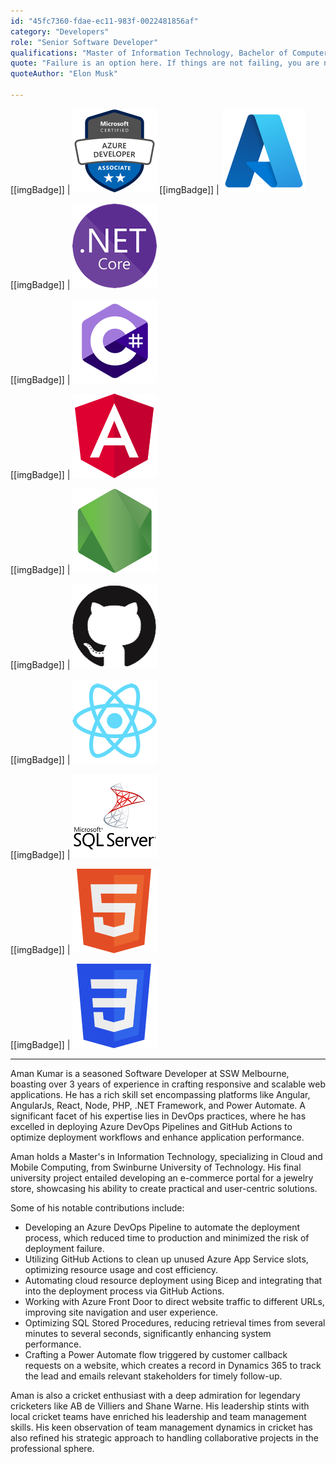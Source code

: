 ```yaml
---
id: "45fc7360-fdae-ec11-983f-0022481856af"
category: "Developers"
role: "Senior Software Developer"
qualifications: "Master of Information Technology, Bachelor of Computer Science"
quote: "Failure is an option here. If things are not failing, you are not innovating enough."
quoteAuthor: "Elon Musk"

---
```


[[imgBadge]]
| ![.NET Core](../badges/Certification-microsoft-azure-developer-associate.png)
[[imgBadge]]
| ![.NET Core](../badges/Business-microsoft-azure.png)

[[imgBadge]]
| ![.NET Core](../badges/Developer-dotnet-core.png)

[[imgBadge]]
| ![C-Sharp.png](../badges/Developer-c-sharp.png)

[[imgBadge]]
| ![angular-logo.png](../badges/Developer-angular.png)

[[imgBadge]]
| ![Azure DevOps](../badges/Developer-node-js.png)

[[imgBadge]]
| ![Azure DevOps](../badges/Developer-github.png)

[[imgBadge]]
| ![Azure DevOps](../badges/Developer-react.png)

[[imgBadge]]
| ![Azure DevOps](../badges/Developer-sql-server.png)

[[imgBadge]]
| ![Azure DevOps](../badges/Designer-web-html5.png)

[[imgBadge]]
| ![Azure DevOps](../badges/Designer-web-css3.png)

---

Aman Kumar is a seasoned Software Developer at SSW Melbourne, boasting over 3 years of experience in crafting responsive and scalable web applications. He has a rich skill set encompassing platforms like Angular, AngularJs, React, Node, PHP, .NET Framework, and Power Automate. A significant facet of his expertise lies in DevOps practices, where he has excelled in deploying Azure DevOps Pipelines and GitHub Actions to optimize deployment workflows and enhance application performance.

Aman holds a Master's in Information Technology, specializing in Cloud and Mobile Computing, from Swinburne University of Technology. His final university project entailed developing an e-commerce portal for a jewelry store, showcasing his ability to create practical and user-centric solutions.

Some of his notable contributions include:

- Developing an Azure DevOps Pipeline to automate the deployment process, which reduced time to production and minimized the risk of deployment failure.
- Utilizing GitHub Actions to clean up unused Azure App Service slots, optimizing resource usage and cost efficiency.
- Automating cloud resource deployment using Bicep and integrating that into the deployment process via GitHub Actions.
- Working with Azure Front Door to direct website traffic to different URLs, improving site navigation and user experience.
- Optimizing SQL Stored Procedures, reducing retrieval times from several minutes to several seconds, significantly enhancing system performance.
- Crafting a Power Automate flow triggered by customer callback requests on a website, which creates a record in Dynamics 365 to track the lead and emails relevant stakeholders for timely follow-up.

Aman is also a cricket enthusiast with a deep admiration for legendary cricketers like AB de Villiers and Shane Warne. His leadership stints with local cricket teams have enriched his leadership and team management skills. His keen observation of team management dynamics in cricket has also refined his strategic approach to handling collaborative projects in the professional sphere.
